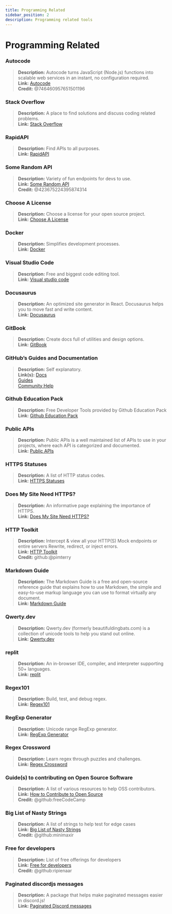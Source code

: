 ```yaml
---
title: Programming Related 
sidebar_position: 2
description: Programming related tools
---
```


# Programming Related

### **Autocode**
> __Description:__ Autocode turns JavaScript (Node.js) functions into scalable web services in an instant, no configuration required.   <br/>
__Link:__ [Autocode](https://autocode.com/)  <br/>
__Credit:__ @746460957651501196

### **Stack Overflow**
> __Description:__ A place to find solutions and discuss coding related problems.  <br/>
__Link:__ [Stack Overflow](https://stackoverflow.com/)

### **RapidAPI**
> __Description:__ Find APIs to all purposes.  <br/>
__Link:__ [RapidAPI](https://rapidapi.com/)

### **Some Random API**
> __Description:__ Variety of fun endpoints for devs to use.  <br/>
__Link:__ [Some Random API](https://some-random-api.ml/)  <br/>
__Credit:__ @423675224395874314 

### **Choose A License**
> __Description:__ Choose a license for your open source project.   <br/>
__Link:__ [Choose A License](https://choosealicense.com/)

### **Docker**
> __Description:__ Simplifies development processes.   <br/>
__Link:__ [Docker](https://www.docker.com/)

### **Visual Studio Code**
> __Description:__ Free and biggest code editing tool. <br/>
__Link:__ [Visual studio code](https://code.visualstudio.com)  

### **Docusaurus**
> __Description:__ An optimized site generator in React. Docusaurus helps you to move fast and write content.   <br/>
__Link:__ [Docusaurus](https://docusaurus.io/)

### **GitBook**
> __Description:__ Create docs full of utilities and design options.  <br/>
__Link:__ [GitBook](https://www.gitbook.com/)

### **GitHub’s Guides and Documentation**
> __Description:__ Self explanatory.   <br/>
__Link(s):__ 
[Docs](https://docs.github.com/en)   <br/>
[Guides](https://guides.github.com/)   <br/>
[Community Help](https://github.community/)

### **Github Education Pack**
> __Description:__ Free Developer Tools provided by Github Education Pack   <br/>
__Link:__ [Github Education Pack](https://education.github.com/)

### **Public APIs**
> __Description:__ Public APIs is a well maintained list of APIs to use in your projects, where each API is categorized and documented.   <br/>
__Link:__ [Public APIs](https://github.com/public-apis/public-apis)

### **HTTPS Statuses**
> __Description:__ A list of HTTP status codes.   <br/>
__Link:__ [HTTPS Statuses](https://httpstatuses.com/)

### **Does My Site Need HTTPS?**
> __Description:__ An informative page explaining the importance of HTTPS.  <br/>
__Link:__ [Does My Site Need HTTPS?](https://doesmysiteneedhttps.com/)

### **HTTP Toolkit**
> __Description:__ Intercept & view all your HTTP(S) Mock endpoints or entire servers Rewrite, redirect, or inject errors.  <br/>
__Link:__ [HTTP Toolkit](https://httptoolkit.tech/)  <br/>
__Credit:__ github:@pimterry

### **Markdown Guide**
> __Description:__ The Markdown Guide is a free and open-source reference guide that explains how to use Markdown, the simple and easy-to-use markup language you can use to format virtually any document.   <br/>
__Link:__ [Markdown Guide](https://www.markdownguide.org/)

### **Qwerty.dev**
> __Description:__ Qwerty.dev (formerly beautifuldingbats.com) is a collection of unicode tools to help you stand out online.   <br/>
__Link:__ [Qwerty.dev](https://qwerty.dev/)

### **replit**
> __Description:__ An in-browser IDE, compiler, and interpreter supporting 50+ languages.   <br/>
__Link:__ [replit](https://replit.com/)

### **Regex101**
> __Description:__ Build, test, and debug regex.   <br/>
__Link:__ [Regex101](https://regex101.com/)

### **RegExp Generator**
> __Description:__ Unicode range RegExp generator.   <br/>
__Link:__ [RegExp Generator](https://apps.timwhitlock.info/js/regex#)

### **Regex Crossword**
> __Description:__ Learn regex through puzzles and challenges.   <br/>
__Link:__ [Regex Crossword](https://regexcrossword.com/)

### **Guide(s) to contributing on Open Source Software**
> __Description:__ A list of various resources to help OSS contributors. <br/>
__Link:__ [How to Contribute to Open Source](https://github.com/freeCodeCamp/how-to-contribute-to-open-source) <br/>
__Credit:__ @github:freeCodeCamp

### **Big List of Nasty Strings**
> __Description:__ A list of strings to help test for edge cases <br/>
__Link:__ [Big List of Nasty Strings](https://github.com/minimaxir/big-list-of-naughty-strings) <br/>
__Credit:__ @github:minimaxir

### **Free for developers**
> __Description:__ List of free offerings for developers <br/>
__Link:__ [Free for developers](https://free-for.dev/#/) <br/>
__Credit:__ @github:ripienaar

### **Paginated discordjs messages**
> __Description:__ A package that helps make paginated messages easier in discord.js! </br>
__Link:__ [Paginated Discord messages](https://www.npmjs.com/package/@sapphire/discord.js-utilities)
